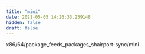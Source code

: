 ```yaml
---
title: "mini"
date: 2021-05-05 14:26:33.259148
hidden: false
draft: false
---
```


x86/64/package_feeds_packages_shairport-sync/mini

